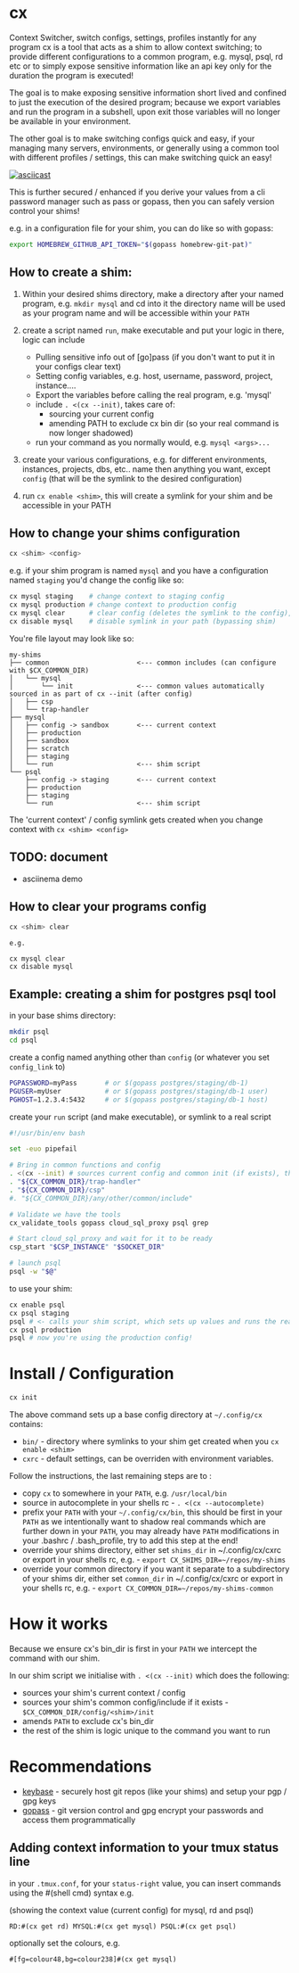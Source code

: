 # cx

Context Switcher, switch configs, settings, profiles instantly for any program
cx is a tool that acts as a shim to allow context switching; to provide different
configurations to a common program, e.g. mysql, psql, rd etc or to simply expose
sensitive information like an api key only for the duration the program is executed!

The goal is to make exposing sensitive information short lived and confined to just the execution
of the desired program; because we export variables and run the program in a subshell, upon
exit those variables will no longer be available in your environment.

The other goal is to make switching configs quick and easy, if your managing many servers, environments,
or generally using a common tool with different profiles / settings, this can make switching
quick an easy!

[![asciicast](https://asciinema.org/a/u9VXl6bkamjB0vSnVC1zpPtYx.png)](https://asciinema.org/a/u9VXl6bkamjB0vSnVC1zpPtYx)

This is further secured / enhanced if you derive your values from a cli password manager
such as pass or gopass, then you can safely version control your shims!

e.g. in a configuration file for your shim, you can do like so with gopass:

```sh
export HOMEBREW_GITHUB_API_TOKEN="$(gopass homebrew-git-pat)"
``````


## How to create a shim:

1. Within your desired shims directory, make a directory after your named program, e.g.
`mkdir mysql` and cd into it
the directory name will be used as your program name and will be accessible within your
`PATH` 

2. create a script named `run`, make executable and put your logic in there, logic can include
    - Pulling sensitive info out of [go]pass (if you don't want to put it in your configs clear text)
    - Setting config variables, e.g. host, username, password, project, instance....
    - Export the variables before calling the real program, e.g. 'mysql'
    - include `. <(cx --init)`, takes care of:
        - sourcing your current config
        - amending PATH to exclude cx bin dir (so your real command is now longer shadowed)
    - run your command as you normally would, e.g. `mysql <args>...`


3. create your various configurations, e.g. for different environments, instances, projects, dbs, etc..
    name then anything you want, except `config` (that will be the symlink to the desired configuration)

4. run `cx enable <shim>`, this will create a symlink for your shim and be accessible
    in your PATH

## How to change your shims configuration

```sh
cx <shim> <config> 
```

e.g. if your shim program is named `mysql` and you have a
configuration named `staging` you'd change the config like so:

```sh
cx mysql staging    # change context to staging config
cx mysql production # change context to production config
cx mysql clear      # clear config (deletes the symlink to the config), 
cx disable mysql    # disable symlink in your path (bypassing shim)
```

You're file layout may look like so:

```text
my-shims
├── common                      <--- common includes (can configure with $CX_COMMON_DIR)
│   └── mysql
│       └── init                <--- common values automatically sourced in as part of cx --init (after config)
│   ├── csp 
│   └── trap-handler
├── mysql
│   ├── config -> sandbox       <--- current context
│   ├── production
│   ├── sandbox
│   ├── scratch
│   ├── staging
│   └── run                     <--- shim script
└── psql
    ├── config -> staging       <--- current context
    ├── production
    ├── staging
    └── run                     <--- shim script

```
The 'current context' / config symlink gets created when you change context with `cx <shim> <config>`

## TODO: document
- asciinema demo

## How to clear your programs config

```sh
cx <shim> clear
```

    e.g.

```
cx mysql clear
cx disable mysql
```

## Example: creating a shim for postgres psql tool

in your base shims directory:

```sh
mkdir psql
cd psql
```
    
create a config named anything other than `config` (or whatever you set `config_link` to)

```sh
PGPASSWORD=myPass       # or $(gopass postgres/staging/db-1)
PGUSER=myUser           # or $(gopass postgres/staging/db-1 user) 
PGHOST=1.2.3.4:5432     # or $(gopass postgres/staging/db-1 host)
```

create your `run` script (and make executable), or symlink to a real script

```sh
#!/usr/bin/env bash

set -euo pipefail

# Bring in common functions and config
. <(cx --init) # sources current config and common init (if exists), then amends PATH so real command can be called
. "${CX_COMMON_DIR}/trap-handler"
. "${CX_COMMON_DIR}/csp"
#. "${CX_COMMON_DIR}/any/other/common/include"

# Validate we have the tools
cx_validate_tools gopass cloud_sql_proxy psql grep

# Start cloud_sql_proxy and wait for it to be ready
csp_start "$CSP_INSTANCE" "$SOCKET_DIR"

# launch psql
psql -w "$@"

```

to use your shim:

```sh
cx enable psql
cx psql staging
psql # <- calls your shim script, which sets up values and runs the real psql in your PATH (bypassing the shim)
cx psql production
psql # now you're using the production config!
```

# Install / Configuration

```sh
cx init
```
The above command sets up a base config directory at `~/.config/cx`
contains:
- `bin/` - directory where symlinks to your shim get created when you `cx enable <shim>`
- `cxrc` - default settings, can be overriden with environment variables.

Follow the instructions, the last remaining steps are to :
- copy `cx` to somewhere in your `PATH`, e.g. `/usr/local/bin`
- source in autocomplete in your shells rc - `. <(cx --autocomplete)`
- prefix your `PATH` with your `~/.config/cx/bin`, this should be first in your `PATH` as we intentionally want to shadow real commands which are further down in your `PATH`, you may already have `PATH` modifications in your .bashrc / .bash_profile, try to add this step at the end!
- override your shims directory, either set `shims_dir` in ~/.config/cx/cxrc or export in your shells rc, e.g. - `export CX_SHIMS_DIR=~/repos/my-shims`
- override your common directory if you want it separate to a subdirectory of your shims dir, either set `common_dir` in ~/.config/cx/cxrc or export in your shells rc, e.g. - `export CX_COMMON_DIR=~/repos/my-shims-common`


# How it works

Because we ensure cx's bin_dir is first in your `PATH` we intercept the command with our shim.

In our shim script we initialise with `. <(cx --init)` which does the following:
- sources your shim's current context / config
- sources your shim's common config/include if it exists - `$CX_COMMON_DIR/config/<shim>/init`
- amends `PATH` to exclude cx's bin_dir
- the rest of the shim is logic unique to the command you want to run

# Recommendations
- [keybase](https://keybase.io) - securely host git repos (like your shims) and setup your pgp / gpg keys
- [gopass](https://www.gopass.pw/) - git version control and gpg encrypt your passwords and access them programmatically

## Adding context information to your tmux status line
in your `.tmux.conf`, for your `status-right` value, you can insert commands using the #(shell cmd) syntax e.g.

(showing the context value (current config) for mysql, rd and psql)
```text
RD:#(cx get rd) MYSQL:#(cx get mysql) PSQL:#(cx get psql)
```
optionally set the colours, e.g.
```text
#[fg=colour48,bg=colour238]#(cx get mysql)
```

